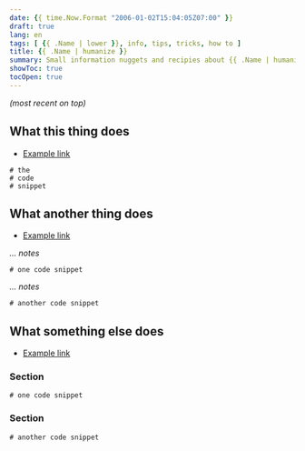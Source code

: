 ```yaml
---
date: {{ time.Now.Format "2006-01-02T15:04:05Z07:00" }}
draft: true
lang: en
tags: [ {{ .Name | lower }}, info, tips, tricks, how to ]
title: {{ .Name | humanize }}
summary: Small information nuggets and recipies about {{ .Name | humanize }}
showToc: true
tocOpen: true
---
```


*(most recent on top)*

## What this thing does

* [Example link](http://example.com)

```text     # https://gohugo.io/content-management/syntax-highlighting/#list-of-chroma-highlighting-languages
# the
# code
# snippet
```

## What another thing does

* [Example link](http://example.com)

*… notes*

```text     # https://gohugo.io/content-management/syntax-highlighting/#list-of-chroma-highlighting-languages
# one code snippet
```

*… notes*

```text     # https://gohugo.io/content-management/syntax-highlighting/#list-of-chroma-highlighting-languages
# another code snippet
```

## What something else does

* [Example link](http://example.com)

### Section

```text     # https://gohugo.io/content-management/syntax-highlighting/#list-of-chroma-highlighting-languages
# one code snippet
```

### Section

```text     # https://gohugo.io/content-management/syntax-highlighting/#list-of-chroma-highlighting-languages
# another code snippet
```
